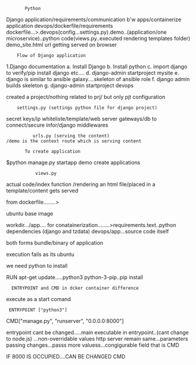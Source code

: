            Python

Django application/requirements/communication b'w apps/containerize application
devops/dockerfile/requirements
dockerfile...>.devops(config...settings.py).demo..(application/one microservice)..python code(views.py..executed rendering templates folder)
demo_site.html url getting served on browser

        Flow of Django application

1.Django documentation
a. Install Django
b. Install python
c. import django to verify/pip install django etc....
d. django-admin startproject mysite
e. django is similar to ansible galaxy....skeleton of ansible role
f. django admin builds skeleton
g. django-admin startproject devops


created a project/nothing related to prj/ but only pjt configuration


        settings.py (settings python file for django project)
secret keys/ip whiteliste/template/web server gateways/db to connect/secure infor/django middlewares

              urls.py (serving the content)
    /demo is the context route which is serving content

           To create application
$python manage.py startapp demo
create applications

               views.py
actual code/index function /rendering an html file/placed in a template/content gets served


from dockerfile........>

ubuntu base image

workdir.../app....
for conatainerization........>requirements.text..python dependencies (django and tzdata)
devops/app...source code itself

both forms bundle/binary of application


execution fails as its ubuntu

we need python to install

RUN apt-get update.....python3 python-3-pip..pip install

      ENTRYPOINT and CMD in dcker container difference
execute as a start comand

     ENTRYPOINT ["python3"]
   CMD["manage.py", "runserver", "0.0.0.0:8000"]


   entrypoint cant be changed.....main executable in entrypoint..(cant change to node.js) ...non-overridable values
   http server remain same...parameters passing changes...passs more valuess...congigurable field that is CMD

   IF 8000 IS OCCUPIED....CAN BE CHANGED CMD

   










         


